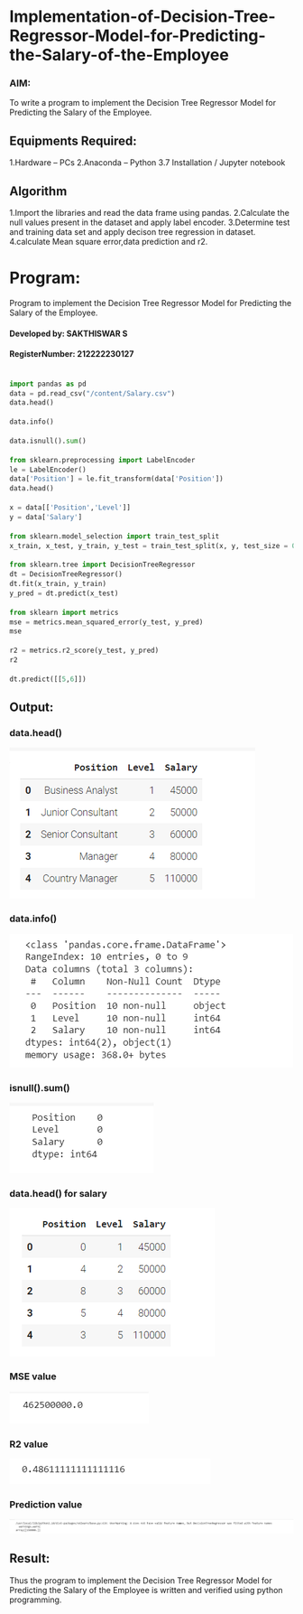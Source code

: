 # Implementation-of-Decision-Tree-Regressor-Model-for-Predicting-the-Salary-of-the-Employee
### AIM:
To write a program to implement the Decision Tree Regressor Model for Predicting the Salary of the Employee.

## Equipments Required:
1.Hardware – PCs
2.Anaconda – Python 3.7 Installation / Jupyter notebook
## Algorithm
1.Import the libraries and read the data frame using pandas.
2.Calculate the null values present in the dataset and apply label encoder.
3.Determine test and training data set and apply decison tree regression in dataset.
4.calculate Mean square error,data prediction and r2.


# Program:
Program to implement the Decision Tree Regressor Model for Predicting the Salary of the Employee.

#### Developed by: SAKTHISWAR S

#### RegisterNumber:  212222230127


```python

import pandas as pd
data = pd.read_csv("/content/Salary.csv")
data.head()

data.info()

data.isnull().sum()

from sklearn.preprocessing import LabelEncoder
le = LabelEncoder()
data['Position'] = le.fit_transform(data['Position'])
data.head()

x = data[['Position','Level']]
y = data['Salary']

from sklearn.model_selection import train_test_split
x_train, x_test, y_train, y_test = train_test_split(x, y, test_size = 0.2, random_state = 2)

from sklearn.tree import DecisionTreeRegressor
dt = DecisionTreeRegressor()
dt.fit(x_train, y_train)
y_pred = dt.predict(x_test)

from sklearn import metrics
mse = metrics.mean_squared_error(y_test, y_pred)
mse

r2 = metrics.r2_score(y_test, y_pred)
r2

dt.predict([[5,6]])

```
## Output:
### data.head()
![image](https://github.com/SAKTHISWAR/Implementation-of-Decision-Tree-Regressor-Model-for-Predicting-the-Salary-of-the-Employee/blob/main/m1.png)

### data.info()
![image](https://github.com/SAKTHISWAR/Implementation-of-Decision-Tree-Regressor-Model-for-Predicting-the-Salary-of-the-Employee/blob/main/m2.png)


### isnull().sum()
![image](https://github.com/SAKTHISWAR/Implementation-of-Decision-Tree-Regressor-Model-for-Predicting-the-Salary-of-the-Employee/blob/main/m3.png)

### data.head() for salary
![image](https://github.com/SAKTHISWAR/Implementation-of-Decision-Tree-Regressor-Model-for-Predicting-the-Salary-of-the-Employee/blob/main/m4.png)


### MSE value
![image](https://github.com/SAKTHISWAR/Implementation-of-Decision-Tree-Regressor-Model-for-Predicting-the-Salary-of-the-Employee/blob/main/m5.png)


### R2 value
![image](https://github.com/SAKTHISWAR/Implementation-of-Decision-Tree-Regressor-Model-for-Predicting-the-Salary-of-the-Employee/blob/main/m6.png)


### Prediction value
![image](https://github.com/SAKTHISWAR/Implementation-of-Decision-Tree-Regressor-Model-for-Predicting-the-Salary-of-the-Employee/blob/main/m7.png)


## Result:
Thus the program to implement the Decision Tree Regressor Model for Predicting the Salary of the Employee is written and verified using python programming.
